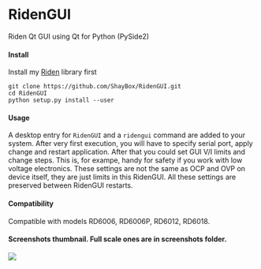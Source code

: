# RidenGUI
Riden Qt GUI using Qt for Python (PySide2)

#### Install
Install my [Riden](https://github.com/ShayBox/Riden) library first
```
git clone https://github.com/ShayBox/RidenGUI.git
cd RidenGUI
python setup.py install --user
```

#### Usage
A desktop entry for `RidenGUI` and a `ridengui` command are added to your system.
After very first execution, you will have to specify serial port, apply change and restart application.
After that you could set GUI V/I limits and change steps. This is, for exampe, handy for safety if you work with low voltage electronics.
These settings are not the same as OCP and OVP on device itself, they are just limits in this RidenGUI.
All these settings are preserved between RidenGUI restarts.

#### Compatibility
Compatible with models RD6006, RD6006P, RD6012, RD6018.

#### Screenshots thumbnail. Full scale ones are in screenshots folder.
![](screebshots/thumbnails.png)